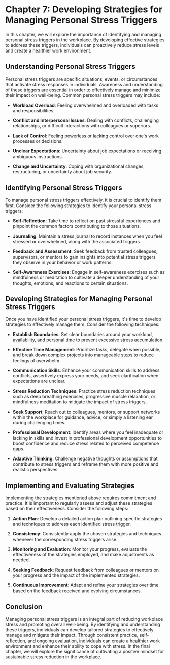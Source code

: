 Chapter 7: Developing Strategies for Managing Personal Stress Triggers
======================================================================

In this chapter, we will explore the importance of identifying and managing personal stress triggers in the workplace. By developing effective strategies to address these triggers, individuals can proactively reduce stress levels and create a healthier work environment.

Understanding Personal Stress Triggers
--------------------------------------

Personal stress triggers are specific situations, events, or circumstances that activate stress responses in individuals. Awareness and understanding of these triggers are essential in order to effectively manage and minimize their impact on well-being. Common personal stress triggers may include:

* **Workload Overload**: Feeling overwhelmed and overloaded with tasks and responsibilities.

* **Conflict and Interpersonal Issues**: Dealing with conflicts, challenging relationships, or difficult interactions with colleagues or superiors.

* **Lack of Control**: Feeling powerless or lacking control over one's work processes or decisions.

* **Unclear Expectations**: Uncertainty about job expectations or receiving ambiguous instructions.

* **Change and Uncertainty**: Coping with organizational changes, restructuring, or uncertainty about job security.

Identifying Personal Stress Triggers
------------------------------------

To manage personal stress triggers effectively, it is crucial to identify them first. Consider the following strategies to identify your personal stress triggers:

* **Self-Reflection**: Take time to reflect on past stressful experiences and pinpoint the common factors contributing to those situations.

* **Journaling**: Maintain a stress journal to record instances when you feel stressed or overwhelmed, along with the associated triggers.

* **Feedback and Assessment**: Seek feedback from trusted colleagues, supervisors, or mentors to gain insights into potential stress triggers they observe in your behavior or work patterns.

* **Self-Awareness Exercises**: Engage in self-awareness exercises such as mindfulness or meditation to cultivate a deeper understanding of your thoughts, emotions, and reactions to certain situations.

Developing Strategies for Managing Personal Stress Triggers
-----------------------------------------------------------

Once you have identified your personal stress triggers, it's time to develop strategies to effectively manage them. Consider the following techniques:

* **Establish Boundaries**: Set clear boundaries around your workload, availability, and personal time to prevent excessive stress accumulation.

* **Effective Time Management**: Prioritize tasks, delegate when possible, and break down complex projects into manageable steps to reduce feelings of overwhelm.

* **Communication Skills**: Enhance your communication skills to address conflicts, assertively express your needs, and seek clarification when expectations are unclear.

* **Stress Reduction Techniques**: Practice stress reduction techniques such as deep breathing exercises, progressive muscle relaxation, or mindfulness meditation to mitigate the impact of stress triggers.

* **Seek Support**: Reach out to colleagues, mentors, or support networks within the workplace for guidance, advice, or simply a listening ear during challenging times.

* **Professional Development**: Identify areas where you feel inadequate or lacking in skills and invest in professional development opportunities to boost confidence and reduce stress related to perceived competence gaps.

* **Adaptive Thinking**: Challenge negative thoughts or assumptions that contribute to stress triggers and reframe them with more positive and realistic perspectives.

Implementing and Evaluating Strategies
--------------------------------------

Implementing the strategies mentioned above requires commitment and practice. It is important to regularly assess and adjust these strategies based on their effectiveness. Consider the following steps:

1. **Action Plan**: Develop a detailed action plan outlining specific strategies and techniques to address each identified stress trigger.

2. **Consistency**: Consistently apply the chosen strategies and techniques whenever the corresponding stress triggers arise.

3. **Monitoring and Evaluation**: Monitor your progress, evaluate the effectiveness of the strategies employed, and make adjustments as needed.

4. **Seeking Feedback**: Request feedback from colleagues or mentors on your progress and the impact of the implemented strategies.

5. **Continuous Improvement**: Adapt and refine your strategies over time based on the feedback received and evolving circumstances.

Conclusion
----------

Managing personal stress triggers is an integral part of reducing workplace stress and promoting overall well-being. By identifying and understanding these triggers, individuals can develop tailored strategies to effectively manage and mitigate their impact. Through consistent practice, self-reflection, and ongoing evaluation, individuals can create a healthier work environment and enhance their ability to cope with stress. In the final chapter, we will explore the significance of cultivating a positive mindset for sustainable stress reduction in the workplace.
